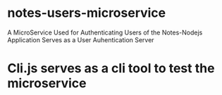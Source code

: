# notes-users-microservice

A MicroService Used for Authenticating Users of the Notes-Nodejs Application
Serves as a User Auhentication Server

# Cli.js serves as a cli tool to test the microservice
